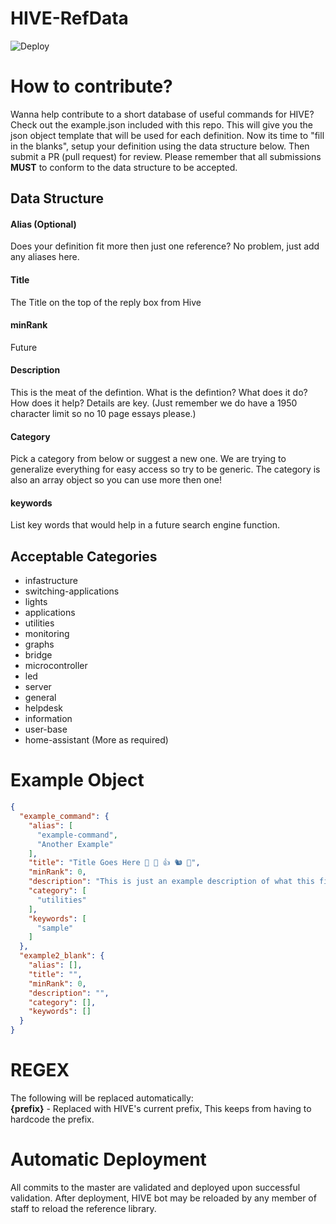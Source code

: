 # HIVE-RefData
![Deploy](https://github.com/Blade2021/HIVE-RefData/workflows/Deploy/badge.svg)

# How to contribute?
Wanna help contribute to a short database of useful commands for HIVE?  Check out the example.json included with this repo.  This will give you the json object template that will be used for each definition.  Now its time to "fill in the blanks", setup your definition using the data structure below.  Then submit a PR (pull request) for review.  Please remember that all submissions **MUST** to conform to the data structure to be accepted.

## Data Structure
#### Alias (Optional)
Does your definition fit more then just one reference?  No problem, just add any aliases here.
#### Title
The Title on the top of the reply box from Hive
#### minRank
Future
#### Description
This is the meat of the defintion.  What is the defintion?  What does it do?  How does it help?  Details are key.  (Just remember we do have a 1950 character limit so no 10 page essays please.)
#### Category
Pick a category from below or suggest a new one.  We are trying to generalize everything for easy access so try to be generic.  The category is also an array object so you can use more then one!
#### keywords
List key words that would help in a future search engine function.

## Acceptable Categories
- infastructure
- switching-applications
- lights
- applications
- utilities
- monitoring
- graphs
- bridge
- microcontroller
- led
- server
- general
- helpdesk
- information
- user-base
- home-assistant
(More as required)

# Example Object
```json
{
  "example_command": {
    "alias": [
      "example-command",
      "Another Example"
    ],
    "title": "Title Goes Here 🔨 🥇 👍 🐿️ 🌰",
    "minRank": 0,
    "description": "This is just an example description of what this file is used for and how to set it up for collaboration.  Add your links here: \n\nhttps://github.com/Blade2021/HIVE-RefData \n[More information](https://github.com/Blade2021/HIVE/wiki) \nMore Text here if you like",
    "category": [
      "utilities"
    ],
    "keywords": [
      "sample"
    ]
  },
  "example2_blank": {
    "alias": [],
    "title": "",
    "minRank": 0,
    "description": "",
    "category": [],
    "keywords": []
  }
}
```
# REGEX
The following will be replaced automatically:  
**{prefix}** - Replaced with HIVE's current prefix, This keeps from having to hardcode the prefix.
  
# Automatic Deployment
All commits to the master are validated and deployed upon successful validation.  After deployment, HIVE bot may be reloaded by any member of staff to reload the reference library. 
